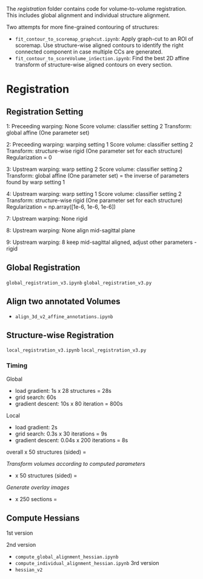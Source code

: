 The *registration* folder contains code for volume-to-volume registration. This includes global alignment and individual structure alignment.

Two attempts for more fine-grained contouring of structures:
- `fit_contour_to_scoremap_graphcut.ipynb`: Apply graph-cut to an ROI of scoremap. Use structure-wise aligned contours to identify the right connected component in case multiple CCs are generated.
- `fit_contour_to_scoreVolume_inSection.ipynb`: Find the best 2D affine transform of structure-wise aligned contours on every section.

# Registration

## Registration Setting ##

1:
Preceeding warping: None
Score volume: classifier setting 2
Transform: global affine (One parameter set)

2:
Preceeding warping: warping setting 1
Score volume: classifier setting 2
Transform: structure-wise rigid (One parameter set for each structure)
Regularization = 0

3:
Upstream warping: warp setting 2
Score volume: classifier setting 2
Transform: global affine (One parameter set) = the inverse of parameters found by warp setting 1

4:
Upstream warping: warp setting 1
Score volume: classifier setting 2
Transform: structure-wise rigid (One parameter set for each structure)
Regularization = np.array([1e-6, 1e-6, 1e-6])


7:
Upstream warping: None
rigid

8:
Upstream warping: None
align mid-sagittal plane

9:
Upstream warping: 8
keep mid-sagittal aligned, adjust other parameters - rigid



## Global Registration

`global_registration_v3.ipynb`
`global_registration_v3.py`

## Align two annotated Volumes
- `align_3d_v2_affine_annotations.ipynb`

## Structure-wise Registration

`local_registration_v3.ipynb`
`local_registration_v3.py`

### Timing

Global
- load gradient: 1s x 28 structures = 28s
- grid search: 60s
- gradient descent: 10s x 80 iteration = 800s

Local
- load gradient: 2s
- grid search: 0.3s x 30 iterations = 9s
- gradient descent: 0.04s x 200 iterations = 8s

overall x 50 structures (sided) =

*Transform volumes according to computed parameters*
- x 50 structures (sided) =

*Generate overlay images*
- x 250 sections =

## Compute Hessians
1st version

2nd version
- `compute_global_alignment_hessian.ipynb`
- `compute_individual_alignment_hessian.ipynb`
3rd version
- `hessian_v2`
